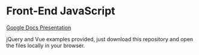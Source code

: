 # Front-End JavaScript

[Google Docs Presentation](https://docs.google.com/presentation/d/1P3f7Od_yCcyoPMRtRmC4pnhwz6TL8aTJ13eHZZD6uKA/edit?usp=sharing)

jQuery and Vue examples provided, just download this repository and open the files locally in your browser.